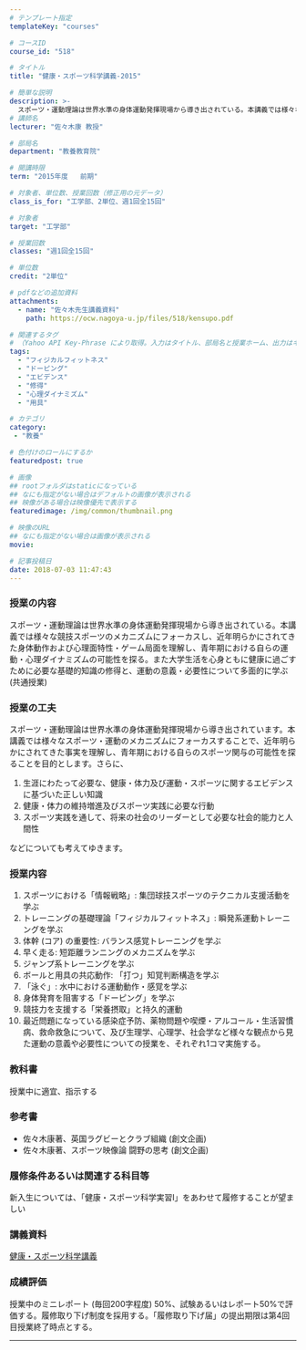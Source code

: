 ```yaml
---
# テンプレート指定
templateKey: "courses"

# コースID
course_id: "518"

# タイトル
title: "健康・スポーツ科学講義-2015"

# 簡単な説明
description: >-
  スポーツ・運動理論は世界水準の身体運動発揮現場から導き出されている。本講義では様々な競技スポーツのメカニズムにフォーカスし、近年明らかにされてきた身体動作および心理面特性・ゲーム局面を理解し、青年期における自らの運動・心理ダイナミズムの可能性を探る。また大学生活を心身ともに健康に過ごすために必要な基礎的知識の修得と、運動の意義・必要性について多面的に学ぶ (共通授業) ....
# 講師名
lecturer: "佐々木康 教授"

# 部局名
department: "教養教育院"

# 開講時限
term: "2015年度	前期"

# 対象者、単位数、授業回数（修正用の元データ）
class_is_for: "工学部、2単位、週1回全15回"

# 対象者
target: "工学部"

# 授業回数
classes: "週1回全15回"

# 単位数
credit: "2単位"

# pdfなどの追加資料
attachments:
  - name: "佐々木先生講義資料" 
    path: https://ocw.nagoya-u.jp/files/518/kensupo.pdf

# 関連するタグ
# （Yahoo API Key-Phrase により取得。入力はタイトル、部局名と授業ホーム、出力はキーフレーズ（tags））
tags:
  - "フィジカルフィットネス"
  - "ドーピング"
  - "エビデンス"
  - "修得"
  - "心理ダイナミズム"
  - "用具"

# カテゴリ
category:
 - "教養"

# 色付けのロールにするか
featuredpost: true

# 画像
## rootフォルダはstaticになっている
## なにも指定がない場合はデフォルトの画像が表示される
## 映像がある場合は映像優先で表示する
featuredimage: /img/common/thumbnail.png

# 映像のURL
## なにも指定がない場合は画像が表示される
movie: 

# 記事投稿日
date: 2018-07-03 11:47:43
---
```


### 授業の内容

スポーツ・運動理論は世界水準の身体運動発揮現場から導き出されている。本講義では様々な競技スポーツのメカニズムにフォーカスし、近年明らかにされてきた身体動作および心理面特性・ゲーム局面を理解し、青年期における自らの運動・心理ダイナミズムの可能性を探る。また大学生活を心身ともに健康に過ごすために必要な基礎的知識の修得と、運動の意義・必要性について多面的に学ぶ (共通授業)


### 授業の工夫

スポーツ・運動理論は世界水準の身体運動発揮現場から導き出されています。本講義では様々なスポーツ・運動のメカニズムにフォーカスすることで、近年明らかにされてきた事実を理解し、青年期における自らのスポーツ関与の可能性を探ることを目的とします。さらに、

  1. 生涯にわたって必要な、健康・体力及び運動・スポーツに関するエビデンスに基づいた正しい知識
  2. 健康・体力の維持増進及びスポーツ実践に必要な行動
  3. スポーツ実践を通して、将来の社会のリーダーとして必要な社会的能力と人間性

などについても考えてゆきます。





### 授業内容

  1. スポーツにおける「情報戦略」: 集団球技スポーツのテクニカル支援活動を学ぶ
  2. トレーニングの基礎理論「フィジカルフィットネス」: 瞬発系運動トレーニングを学ぶ
  3. 体幹 (コア) の重要性: バランス感覚トレーニングを学ぶ
  4. 早く走る: 短距離ランニングのメカニズムを学ぶ
  5. ジャンプ系トレーニングを学ぶ
  6. ボールと用具の共応動作: 「打つ」知覚判断構造を学ぶ
  7. 「泳ぐ」: 水中における運動動作・感覚を学ぶ
  8. 身体発育を阻害する「ドーピング」を学ぶ
  9. 競技力を支援する「栄養摂取」と持久的運動
 10. 最近問題になっている感染症予防、薬物問題や喫煙・アルコール・生活習慣病、救命救急について、及び生理学、心理学、社会学など様々な観点から見た運動の意義や必要性についての授業を、それぞれ1コマ実施する。

### 教科書

授業中に適宜、指示する

### 参考書

  * 佐々木康著、英国ラグビーとクラブ組織 (創文企画)
  * 佐々木康著、スポーツ映像論 闘野の思考 (創文企画)

### 履修条件あるいは関連する科目等

新入生については、「健康・スポーツ科学実習Ⅰ」をあわせて履修することが望ましい





### 講義資料

[健康・スポーツ科学講義](https://ocw.nagoya-u.jp/files/518/kensupo.pdf) 





### 成績評価

授業中のミニレポート (毎回200字程度) 50%、試験あるいはレポート50%で評価する。履修取り下げ制度を採用する。「履修取り下げ届」の提出期限は第4回目授業終了時点とする。





-----